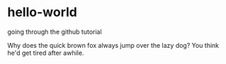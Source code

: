 # hello-world
going through the github tutorial

Why does the quick brown fox always jump over the lazy dog? You think he'd get tired after awhile.
